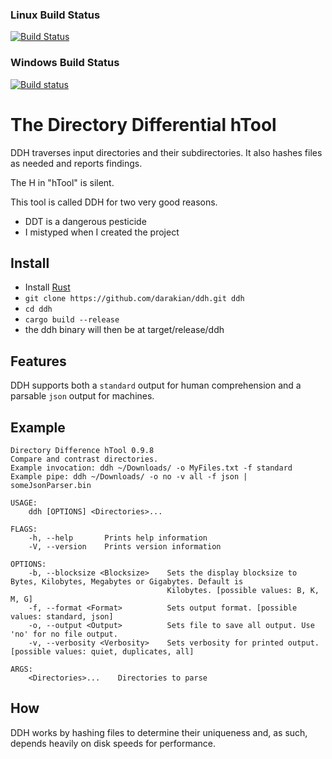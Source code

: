 ### Linux Build Status
[![Build Status](https://travis-ci.org/darakian/ddh.svg?branch=master)](https://travis-ci.org/darakian/ddh)
### Windows Build Status
[![Build status](https://ci.appveyor.com/api/projects/status/wv7tcfn0a7grjnv6?svg=true)](https://ci.appveyor.com/project/darakian/ddh)

# The **D**irectory **D**ifferential **h**Tool
DDH traverses input directories and their subdirectories. It also hashes files as needed and reports findings.

The H in "hTool" is silent. 

This tool is called DDH for two very good reasons.
* DDT is a dangerous pesticide
* I mistyped when I created the project

## Install
* Install [Rust](https://www.rust-lang.org/en-US/install.html)
* ``` git clone https://github.com/darakian/ddh.git ddh ```
* ``` cd ddh ```
* ``` cargo build --release ```
* the ddh binary will then be at target/release/ddh

## Features
DDH supports both a `standard` output for human comprehension and a parsable `json` output for machines.

## Example
```
Directory Difference hTool 0.9.8
Compare and contrast directories.
Example invocation: ddh ~/Downloads/ -o MyFiles.txt -f standard
Example pipe: ddh ~/Downloads/ -o no -v all -f json | someJsonParser.bin

USAGE:
    ddh [OPTIONS] <Directories>...

FLAGS:
    -h, --help       Prints help information
    -V, --version    Prints version information

OPTIONS:
    -b, --blocksize <Blocksize>    Sets the display blocksize to Bytes, Kilobytes, Megabytes or Gigabytes. Default is
                                   Kilobytes. [possible values: B, K, M, G]
    -f, --format <Format>          Sets output format. [possible values: standard, json]
    -o, --output <Output>          Sets file to save all output. Use 'no' for no file output.
    -v, --verbosity <Verbosity>    Sets verbosity for printed output. [possible values: quiet, duplicates, all]

ARGS:
    <Directories>...    Directories to parse
```
## How
DDH works by hashing files to determine their uniqueness and, as such, depends heavily on disk speeds for performance.
